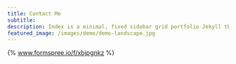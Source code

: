 ```yaml
---
title: Contact Me
subtitle:
description: Index is a minimal, fixed sidebar grid portfolio Jekyll theme.
featured_image: /images/demo/demo-landscape.jpg
---
```


{% www.formspree.io/f/xbjpgnkz %}
